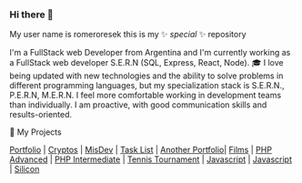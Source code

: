 ### Hi there 👋

My user name is romeroresek this is my ✨ _special_ ✨ repository<br>

I'm a FullStack web Developer from Argentina and I'm currently working as a FullStack web developer S.E.R.N (SQL, Express, React, Node).
🎓
I love being updated with new technologies and the ability to solve problems in different programming languages, but my specialization stack is S.E.R.N., P.E.R.N, M.E.R.N.
I feel more comfortable working in development teams than individually. I am proactive, with good communication skills and results-oriented.

💼 My Projects

[Portfolio](https://juanromero.ar) | [Cryptos](https://criptos.juanromero.ar) | [MisDev](https://misdev.juanromero.ar) | [Task List](https://task.juanromero.ar) | [Another Portfolio](https://portafolio.juanromero.ar)| [Films](https://peliculas.juanromero.ar) | [PHP Advanced](https://portafolio.ar/php_avanzado_utn/) | [PHP Intermediate](https://portafolio.ar/php_intermedio_utn/noticias.php) | [Tennis Tournament](https://torneito.com.ar/) | [Javascript](https://portafolio.ar/javascript_utn/) | [Javascript](https://portafolio.ar/intro_siliconMisiones/) | [Silicon](https://students.juanromero.ar)
